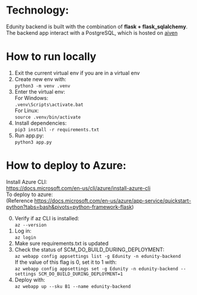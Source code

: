 # Technology:
Edunity backend is built with the combination of **flask + flask_sqlalchemy**.  
The backend app interact with a PostgreSQL, which is hosted on [aiven](https://aiven.io/)

# How to run locally  
1. Exit the current virtual env if you are in a virtual env
2. Create new env with:  
```python3 -m venv .venv```
3. Enter the virtual env:  
For Windows:  
```.venv\Scripts\activate.bat```  
For Linux:  
```source .venv/bin/activate```  
3. Install dependencies:  
```pip3 install -r requirements.txt```
4. Run app.py:  
```python3 app.py```  

# How to deploy to Azure:  
Install Azure CLI:  
https://docs.microsoft.com/en-us/cli/azure/install-azure-cli  
To deploy to azure:  
(Reference https://docs.microsoft.com/en-us/azure/app-service/quickstart-python?tabs=bash&pivots=python-framework-flask)

0. Verify if az CLI is installed:  
```az --version```
1. Log in:  
```az login```
2. Make sure requirements.txt is updated
3. Check the status of SCM_DO_BUILD_DURING_DEPLOYMENT:  
```az webapp config appsettings list -g Edunity -n edunity-backend```  
If the value of this flag is 0, set it to 1 with:  
```az webapp config appsettings set -g Edunity -n edunity-backend --settings SCM_DO_BUILD_DURING_DEPLOYMENT=1```  
4. Deploy with:  
```az webapp up --sku B1 --name edunity-backend```

